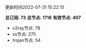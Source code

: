 更新时间2022-07-31 15:22:15

**总订阅: 73**
**总节点: 1718**
**有效节点: 407**
- v2ray节点: 78
- ss节点: 275
- trojan节点: 54
